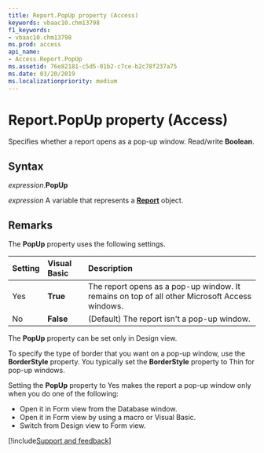 ```yaml
---
title: Report.PopUp property (Access)
keywords: vbaac10.chm13798
f1_keywords:
- vbaac10.chm13798
ms.prod: access
api_name:
- Access.Report.PopUp
ms.assetid: 76e82181-c5d5-01b2-c7ce-b2c78f237a75
ms.date: 03/20/2019
ms.localizationpriority: medium
---
```



# Report.PopUp property (Access)

Specifies whether a report opens as a pop-up window. Read/write **Boolean**.


## Syntax

_expression_.**PopUp**

_expression_ A variable that represents a **[Report](Access.Report.md)** object.


## Remarks

The **PopUp** property uses the following settings.

|Setting|Visual Basic|Description|
|:-----|:-----|:-----|
|Yes|**True**|The report opens as a pop-up window. It remains on top of all other Microsoft Access windows.|
|No|**False**|(Default) The report isn't a pop-up window.|

The **PopUp** property can be set only in Design view.

To specify the type of border that you want on a pop-up window, use the **BorderStyle** property. You typically set the **BorderStyle** property to Thin for pop-up windows.

Setting the **PopUp** property to Yes makes the report a pop-up window only when you do one of the following:

- Open it in Form view from the Database window.    
- Open it in Form view by using a macro or Visual Basic.    
- Switch from Design view to Form view.
    



[!include[Support and feedback](~/includes/feedback-boilerplate.md)]